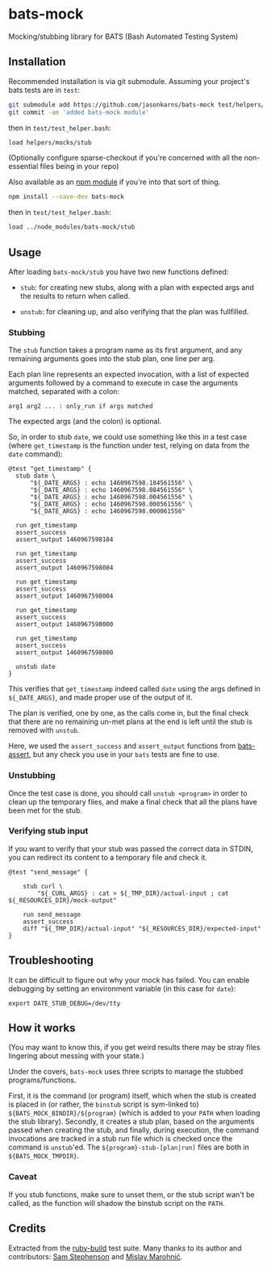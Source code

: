 # bats-mock
Mocking/stubbing library for BATS (Bash Automated Testing System)


## Installation

Recommended installation is via git submodule. Assuming your project's bats
tests are in `test`:

``` sh
git submodule add https://github.com/jasonkarns/bats-mock test/helpers/mocks
git commit -am 'added bats-mock module'
```

then in `test/test_helper.bash`:

``` bash
load helpers/mocks/stub
```

(Optionally configure sparse-checkout if you're concerned with all the non-essential files being in your repo)

Also available as an [npm module](https://www.npmjs.com/package/bats-mock) if you're into that sort of thing.

``` sh
npm install --save-dev bats-mock
```

then in `test/test_helper.bash`:

``` bash
load ../node_modules/bats-mock/stub
```

## Usage

After loading `bats-mock/stub` you have two new functions defined:

- `stub`: for creating new stubs, along with a plan with expected args and the results to return when called.

- `unstub`: for cleaning up, and also verifying that the plan was fullfilled.


### Stubbing

The `stub` function takes a program name as its first argument, and any remaining arguments goes into the stub plan, one line per arg.

Each plan line represents an expected invocation, with a list of expected arguments followed by a command to execute in case the arguments matched, separated with a colon:

    arg1 arg2 ... : only_run if args matched

The expected args (and the colon) is optional.

So, in order to stub `date`, we could use something like this in a test case (where `get_timestamp` is the function under test, relying on data from the `date` command):

    @test "get_timestamp" {
      stub date \
          "${_DATE_ARGS} : echo 1460967598.184561556" \
          "${_DATE_ARGS} : echo 1460967598.084561556" \
          "${_DATE_ARGS} : echo 1460967598.004561556" \
          "${_DATE_ARGS} : echo 1460967598.000561556" \
          "${_DATE_ARGS} : echo 1460967598.000061556"

      run get_timestamp
      assert_success
      assert_output 1460967598184

      run get_timestamp
      assert_success
      assert_output 1460967598084

      run get_timestamp
      assert_success
      assert_output 1460967598004

      run get_timestamp
      assert_success
      assert_output 1460967598000

      run get_timestamp
      assert_success
      assert_output 1460967598000

      unstub date
    }


This verifies that `get_timestamp` indeed called `date` using the args defined in `${_DATE_ARGS}`, and made proper use of the output of it.

The plan is verified, one by one, as the calls come in, but the final check that there are no remaining un-met plans at the end is left until the stub is removed with `unstub`.

Here, we used the `assert_success` and `assert_output` functions from [bats-assert][], but any check you use in your `bats` tests are fine to use.


### Unstubbing

Once the test case is done, you should call `unstub <program>` in order to clean up the temporary files, and make a final check that all the plans have been met for the stub.

### Verifying stub input

If you want to verify that your stub was passed the correct data in STDIN, you can redirect its content to a temporary file and check it.

```
@test "send_message" {

	stub curl \
		"${_CURL_ARGS} : cat > ${_TMP_DIR}/actual-input ; cat ${_RESOURCES_DIR}/mock-output"
	
	run send_message
	assert_success
	diff "${_TMP_DIR}/actual-input" "${_RESOURCES_DIR}/expected-input"
}
```


## Troubleshooting

It can be difficult to figure out why your mock has failed. You can enable debugging by setting an environment variable (in this case for `date`):

```
export DATE_STUB_DEBUG=/dev/tty
```

## How it works

(You may want to know this, if you get weird results there may be stray files lingering about messing with your state.)

Under the covers, `bats-mock` uses three scripts to manage the stubbed programs/functions.

First, it is the command (or program) itself, which when the stub is created is placed in (or rather, the `binstub` script is sym-linked to) `${BATS_MOCK_BINDIR}/${program}` (which is added to your `PATH` when loading the stub library). Secondly, it creates a stub plan, based on the arguments passed when creating the stub, and finally, during execution, the command invocations are tracked in a stub run file which is checked once the command is `unstub`'ed. The `${program}-stub-[plan|run]` files are both in `${BATS_MOCK_TMPDIR}`.


### Caveat

If you stub functions, make sure to unset them, or the stub script wan't be called, as the function will shadow the binstub script on the `PATH`.


## Credits

Extracted from the [ruby-build][] test suite. Many thanks to its author and contributors: [Sam Stephenson][sstephenson] and [Mislav Marohnić][mislav].

[ruby-build]: https://github.com/sstephenson/ruby-build
[sstephenson]: https://github.com/sstephenson
[mislav]: https://github.com/mislav
[bats-assert]: https://github.com/ztombol/bats-assert
